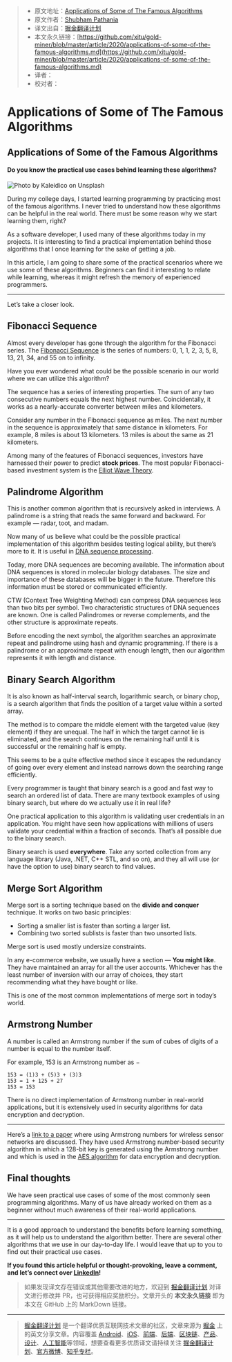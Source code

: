 > * 原文地址：[Applications of Some of The Famous Algorithms](https://levelup.gitconnected.com/applications-of-some-of-the-famous-algorithms-cdaecee58ed1)
> * 原文作者：[Shubham Pathania](https://medium.com/@spathania08)
> * 译文出自：[掘金翻译计划](https://github.com/xitu/gold-miner)
> * 本文永久链接：[https://github.com/xitu/gold-miner/blob/master/article/2020/applications-of-some-of-the-famous-algorithms.md](https://github.com/xitu/gold-miner/blob/master/article/2020/applications-of-some-of-the-famous-algorithms.md)
> * 译者：
> * 校对者：

# Applications of Some of The Famous Algorithms

## Applications of Some of the Famous Algorithms

#### Do you know the practical use cases behind learning these algorithms?

![Photo by [Kaleidico](https://unsplash.com/@kaleidico?utm_source=medium&utm_medium=referral) on [Unsplash](https://unsplash.com?utm_source=medium&utm_medium=referral)](https://cdn-images-1.medium.com/max/10804/0*d-YSolz0sbA5uAkw)

During my college days, I started learning programming by practicing most of the famous algorithms. I never tried to understand how these algorithms can be helpful in the real world. There must be some reason why we start learning them, right?

As a software developer, I used many of these algorithms today in my projects. It is interesting to find a practical implementation behind those algorithms that I once learning for the sake of getting a job.

In this article, I am going to share some of the practical scenarios where we use some of these algorithms. Beginners can find it interesting to relate while learning, whereas it might refresh the memory of experienced programmers.

---

Let’s take a closer look.

## Fibonacci Sequence

Almost every developer has gone through the algorithm for the Fibonacci series. The [Fibonacci Sequence](https://en.wikipedia.org/wiki/Fibonacci_number) is the series of numbers: 0, 1, 1, 2, 3, 5, 8, 13, 21, 34, and 55 on to infinity.

Have you ever wondered what could be the possible scenario in our world where we can utilize this algorithm?

The sequence has a series of interesting properties. The sum of any two consecutive numbers equals the next highest number. Coincidentally, it works as a nearly-accurate converter between miles and kilometers.

Consider any number in the Fibonacci sequence as miles. The next number in the sequence is approximately that same distance in kilometers. For example, 8 miles is about 13 kilometers. 13 miles is about the same as 21 kilometers.

Among many of the features of Fibonacci sequences, investors have harnessed their power to predict **stock prices**. The most popular Fibonacci-based investment system is the [Elliot Wave Theory](https://elitecurrensea.com/education/elliott-wave-patterns-fibonacci-relationships-core-reference-guide/).

## Palindrome Algorithm

This is another common algorithm that is recursively asked in interviews. A palindrome is a string that reads the same forward and backward. For example — radar, toot, and madam.

Now many of us believe what could be the possible practical implementation of this algorithm besides testing logical ability, but there’s more to it. It is useful in [DNA sequence processing](https://pubmed.ncbi.nlm.nih.gov/11700586/).

Today, more DNA sequences are becoming available. The information about DNA sequences is stored in molecular biology databases. The size and importance of these databases will be bigger in the future. Therefore this information must be stored or communicated efficiently.

CTW (Context Tree Weighting Method) can compress DNA sequences less than two bits per symbol. Two characteristic structures of DNA sequences are known. One is called Palindromes or reverse complements, and the other structure is approximate repeats.

Before encoding the next symbol, the algorithm searches an approximate repeat and palindrome using hash and dynamic programming. If there is a palindrome or an approximate repeat with enough length, then our algorithm represents it with length and distance.

## Binary Search Algorithm

It is also known as half-interval search, logarithmic search, or binary chop, is a search algorithm that finds the position of a target value within a sorted array.

The method is to compare the middle element with the targeted value (key element) if they are unequal. The half in which the target cannot lie is eliminated, and the search continues on the remaining half until it is successful or the remaining half is empty.

This seems to be a quite effective method since it escapes the redundancy of going over every element and instead narrows down the searching range efficiently.

Every programmer is taught that binary search is a good and fast way to search an ordered list of data. There are many textbook examples of using binary search, but where do we actually use it in real life?

One practical application to this algorithm is validating user credentials in an application. You might have seen how applications with millions of users validate your credential within a fraction of seconds. That’s all possible due to the binary search.

Binary search is used **everywhere**. Take any sorted collection from any language library (Java, .NET, C++ STL, and so on), and they all will use (or have the option to use) binary search to find values.

## Merge Sort Algorithm

Merge sort is a sorting technique based on the **divide and conquer** technique. It works on two basic principles:

* Sorting a smaller list is faster than sorting a larger list.
* Combining two sorted sublists is faster than two unsorted lists.

Merge sort is used mostly undersize constraints.

In any e-commerce website, we usually have a section — **You might like**. They have maintained an array for all the user accounts. Whichever has the least number of inversion with our array of choices, they start recommending what they have bought or like.

This is one of the most common implementations of merge sort in today’s world.

## Armstrong Number

A number is called an Armstrong number if the sum of cubes of digits of a number is equal to the number itself.

For example, 153 is an Armstrong number as −

```
153 = (1)3 + (5)3 + (3)3
153 = 1 + 125 + 27
153 = 153
```

There is no direct implementation of Armstrong number in real-world applications, but it is extensively used in security algorithms for data encryption and decryption.

---

Here’s a [link to a paper](https://www.ijitee.org/download/volume-1-issue-1/) where using Armstrong numbers for wireless sensor networks are discussed. They have used Armstrong number-based security algorithm in which a 128-bit key is generated using the Armstrong number and which is used in the [AES algorithm](https://en.wikipedia.org/wiki/Advanced_Encryption_Standard) for data encryption and decryption.

## Final thoughts

We have seen practical use cases of some of the most commonly seen programming algorithms. Many of us have already worked on them as a beginner without much awareness of their real-world applications.

---

It is a good approach to understand the benefits before learning something, as it will help us to understand the algorithm better. There are several other algorithms that we use in our day-to-day life. I would leave that up to you to find out their practical use cases.

**If you found this article helpful or thought-provoking, leave a comment, and let’s connect over [LinkedIn](https://www.linkedin.com/in/shubham-pathania-90158a54/)!**

> 如果发现译文存在错误或其他需要改进的地方，欢迎到 [掘金翻译计划](https://github.com/xitu/gold-miner) 对译文进行修改并 PR，也可获得相应奖励积分。文章开头的 **本文永久链接** 即为本文在 GitHub 上的 MarkDown 链接。

---

> [掘金翻译计划](https://github.com/xitu/gold-miner) 是一个翻译优质互联网技术文章的社区，文章来源为 [掘金](https://juejin.im) 上的英文分享文章。内容覆盖 [Android](https://github.com/xitu/gold-miner#android)、[iOS](https://github.com/xitu/gold-miner#ios)、[前端](https://github.com/xitu/gold-miner#前端)、[后端](https://github.com/xitu/gold-miner#后端)、[区块链](https://github.com/xitu/gold-miner#区块链)、[产品](https://github.com/xitu/gold-miner#产品)、[设计](https://github.com/xitu/gold-miner#设计)、[人工智能](https://github.com/xitu/gold-miner#人工智能)等领域，想要查看更多优质译文请持续关注 [掘金翻译计划](https://github.com/xitu/gold-miner)、[官方微博](http://weibo.com/juejinfanyi)、[知乎专栏](https://zhuanlan.zhihu.com/juejinfanyi)。
